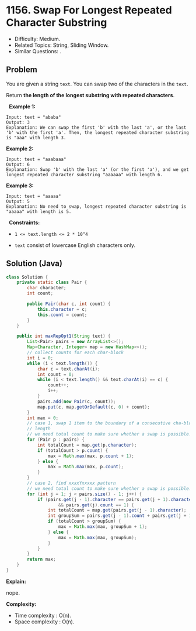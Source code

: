# 1156. Swap For Longest Repeated Character Substring

- Difficulty: Medium.
- Related Topics: String, Sliding Window.
- Similar Questions: .

## Problem

You are given a string ```text```. You can swap two of the characters in the ```text```.

Return **the length of the longest substring with repeated characters**.

 
**Example 1:**

```
Input: text = "ababa"
Output: 3
Explanation: We can swap the first 'b' with the last 'a', or the last 'b' with the first 'a'. Then, the longest repeated character substring is "aaa" with length 3.
```

**Example 2:**

```
Input: text = "aaabaaa"
Output: 6
Explanation: Swap 'b' with the last 'a' (or the first 'a'), and we get longest repeated character substring "aaaaaa" with length 6.
```

**Example 3:**

```
Input: text = "aaaaa"
Output: 5
Explanation: No need to swap, longest repeated character substring is "aaaaa" with length is 5.
```

 
**Constraints:**


	
- ```1 <= text.length <= 2 * 10^4```
	
- ```text``` consist of lowercase English characters only.



## Solution (Java)

```java
class Solution {
    private static class Pair {
        char character;
        int count;

        public Pair(char c, int count) {
            this.character = c;
            this.count = count;
        }
    }

    public int maxRepOpt1(String text) {
        List<Pair> pairs = new ArrayList<>();
        Map<Character, Integer> map = new HashMap<>();
        // collect counts for each char-block
        int i = 0;
        while (i < text.length()) {
            char c = text.charAt(i);
            int count = 0;
            while (i < text.length() && text.charAt(i) == c) {
                count++;
                i++;
            }
            pairs.add(new Pair(c, count));
            map.put(c, map.getOrDefault(c, 0) + count);
        }
        int max = 0;
        // case 1, swap 1 item to the boundary of a consecutive cha-block to achieve possible max
        // length
        // we need total count to make sure whether a swap is possible!
        for (Pair p : pairs) {
            int totalCount = map.get(p.character);
            if (totalCount > p.count) {
                max = Math.max(max, p.count + 1);
            } else {
                max = Math.max(max, p.count);
            }
        }
        // case 2, find xxxxYxxxxx pattern
        // we need total count to make sure whether a swap is possible!
        for (int j = 1; j < pairs.size() - 1; j++) {
            if (pairs.get(j - 1).character == pairs.get(j + 1).character
                    && pairs.get(j).count == 1) {
                int totalCount = map.get(pairs.get(j - 1).character);
                int groupSum = pairs.get(j - 1).count + pairs.get(j + 1).count;
                if (totalCount > groupSum) {
                    max = Math.max(max, groupSum + 1);
                } else {
                    max = Math.max(max, groupSum);
                }
            }
        }
        return max;
    }
}
```

**Explain:**

nope.

**Complexity:**

* Time complexity : O(n).
* Space complexity : O(n).
